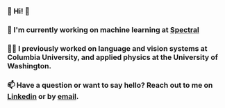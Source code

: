 ### 👋 Hi! 👋 
### 🔭 I'm currently working on machine learning at [Spectral](https://spectral.finance)
### 👨‍🎓 I previously worked on language and vision systems at Columbia University, and applied physics at the University of Washington.  
### 📫 Have a question or want to say hello? Reach out to me on [Linkedin](https://linkedin.com/in/peycke) or by [email](mailto:z@peyck.es).


